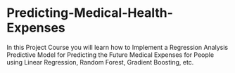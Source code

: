 # Predicting-Medical-Health-Expenses
In this Project Course you will learn how to Implement a Regression Analysis Predictive Model for Predicting the Future Medical Expenses for People using Linear Regression, Random Forest, Gradient Boosting, etc.
